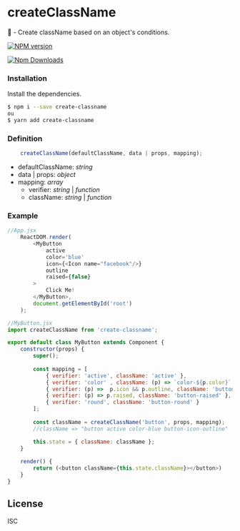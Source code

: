 # createClassName 
🎈 - Create className based on an object's conditions. 

[![NPM version](https://badge.fury.io/js/create-classname.png)](http://badge.fury.io/js/create-classname)

[![Npm Downloads](https://nodei.co/npm/create-classname.png?downloads=true&stars=true)](https://nodei.co/npm/create-classname.png?downloads=true&stars=true)

### Installation

Install the dependencies.

```sh
$ npm i --save create-classname
ou
$ yarn add create-classname
```

### Definition

```js
    createClassName(defaultClassName, data | props, mapping);
```

- defaultClassName: *string*
- data | props: *object*
- mapping: *array*
    -  verifier: *string* | *function*
    -  className: *string* | *function*

### Example

```js
//App.jsx
	ReactDOM.render(
		<MyButton 
			active
			color='blue'
			icon={<Icon name="facebook"/>}
			outline
			raised={false}
		>
			Click Me!
		</MyButton>,
		document.getElementById('root')
	);
```

```js
//MyButton.jsx
import createClassName from 'create-classname';

export default class MyButton extends Component {
	constructor(props) {
		super();
		
		const mapping = [
			{ verifier: 'active', className: 'active' },
			{ verifier: 'color' , className: (p) => `color-${p.color}` },
			{ verifier: (p) =>  p.icon && p.outline, className: 'button-icon-outline' },
			{ verifier: (p) => p.raised, className: 'button-raised' },
			{ verifier: 'round', className: 'button-round' }
		];
		
		const className = createClassName('button', props, mapping);
		//className => "button active color-blue button-icon-outline"

		this.state = { className: className };
	}
	
	render() {
		return (<button className={this.state.className}></button>)
	}
}
```

License
----
ISC
